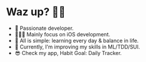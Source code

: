 # Waz up? 👋🏽
- 🍾 Passionate developer. 
- 👨🏽‍💻 Mainly focus on iOS development. 
- 💭 All is simple: learning every day & balance in life.
- 🐉 Currently, I'm improving my skills in ML/TDD/SUI. 
- 😎 Check my app, Habit Goal: Daily Tracker. 
